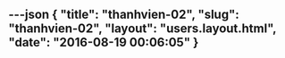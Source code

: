 ---json
{
    "title": "thanhvien-02",
    "slug": "thanhvien-02",
    "layout": "users.layout.html",
    "date": "2016-08-19 00:06:05"
}
---